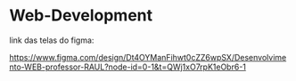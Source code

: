# Web-Development

link das telas do figma:

https://www.figma.com/design/Dt4OYManFihwt0cZZ6wpSX/Desenvolvimento-WEB-professor-RAUL?node-id=0-1&t=QWj1xO7rpK1eObr6-1

